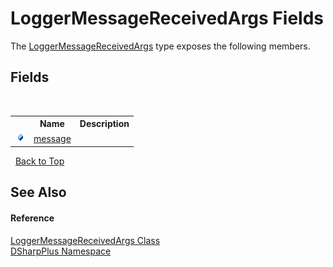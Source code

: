 # LoggerMessageReceivedArgs Fields
 

The <a href="3dac7647-99a6-c98f-d3b7-d9be4c1d0f40">LoggerMessageReceivedArgs</a> type exposes the following members.


## Fields
&nbsp;<table><tr><th></th><th>Name</th><th>Description</th></tr><tr><td>![Public field](media/pubfield.gif "Public field")</td><td><a href="802f5b94-af54-6993-41c6-492216935010">message</a></td><td /></tr></table>&nbsp;
<a href="#loggermessagereceivedargs-fields">Back to Top</a>

## See Also


#### Reference
<a href="3dac7647-99a6-c98f-d3b7-d9be4c1d0f40">LoggerMessageReceivedArgs Class</a><br /><a href="503971eb-de5e-a570-9922-de9500a9b1cc">DSharpPlus Namespace</a><br />